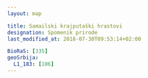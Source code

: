 ```yaml
---
layout: map

title: Samailski krajputaški hrastovi
designation: Spomenik prirode
last_modified_at: 2018-07-30T09:53:14+02:00

BioRaS: [335]
geoSrbija:
  L1_183: [106]
---
```

